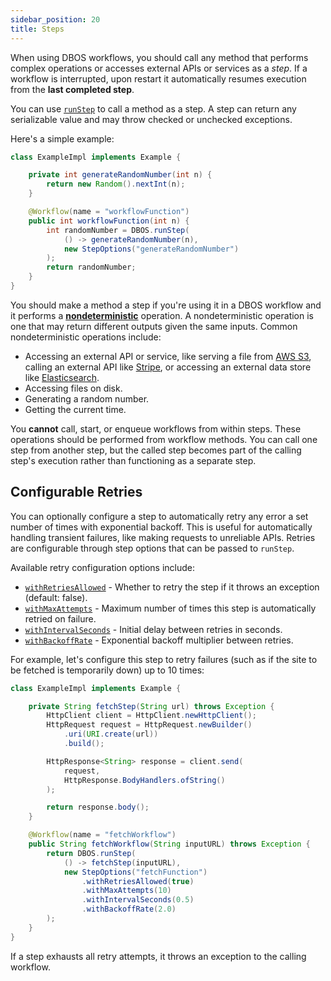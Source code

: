 ```yaml
---
sidebar_position: 20
title: Steps
---
```


When using DBOS workflows, you should call any method that performs complex operations or accesses external APIs or services as a _step_.
If a workflow is interrupted, upon restart it automatically resumes execution from the **last completed step**.

You can use [`runStep`](../reference/workflows-steps.md#runstep) to call a method as a step.
A step can return any serializable value and may throw checked or unchecked exceptions.

Here's a simple example:

```java
class ExampleImpl implements Example {

    private int generateRandomNumber(int n) {
        return new Random().nextInt(n);
    }

    @Workflow(name = "workflowFunction")
    public int workflowFunction(int n) {
        int randomNumber = DBOS.runStep(
            () -> generateRandomNumber(n),
            new StepOptions("generateRandomNumber")
        );
        return randomNumber;
    }
}
```

You should make a method a step if you're using it in a DBOS workflow and it performs a [**nondeterministic**](./workflow-tutorial.md#determinism) operation.
A nondeterministic operation is one that may return different outputs given the same inputs.
Common nondeterministic operations include:

- Accessing an external API or service, like serving a file from [AWS S3](https://aws.amazon.com/s3/), calling an external API like [Stripe](https://stripe.com/), or accessing an external data store like [Elasticsearch](https://www.elastic.co/elasticsearch/).
- Accessing files on disk.
- Generating a random number.
- Getting the current time.

You **cannot** call, start, or enqueue workflows from within steps.
These operations should be performed from workflow methods.
You can call one step from another step, but the called step becomes part of the calling step's execution rather than functioning as a separate step.

## Configurable Retries

You can optionally configure a step to automatically retry any error a set number of times with exponential backoff.
This is useful for automatically handling transient failures, like making requests to unreliable APIs.
Retries are configurable through step options that can be passed to `runStep`.

Available retry configuration options include:
- [`withRetriesAllowed`](../reference/workflows-steps.md#runstep) - Whether to retry the step if it throws an exception (default: false).
- [`withMaxAttempts`](../reference/workflows-steps.md#runstep) - Maximum number of times this step is automatically retried on failure.
- [`withIntervalSeconds`](../reference/workflows-steps.md#runstep) - Initial delay between retries in seconds.
- [`withBackoffRate`](../reference/workflows-steps.md#runstep) - Exponential backoff multiplier between retries.

For example, let's configure this step to retry failures (such as if the site to be fetched is temporarily down) up to 10 times:

```java
class ExampleImpl implements Example {

    private String fetchStep(String url) throws Exception {
        HttpClient client = HttpClient.newHttpClient();
        HttpRequest request = HttpRequest.newBuilder()
            .uri(URI.create(url))
            .build();

        HttpResponse<String> response = client.send(
            request,
            HttpResponse.BodyHandlers.ofString()
        );

        return response.body();
    }

    @Workflow(name = "fetchWorkflow")
    public String fetchWorkflow(String inputURL) throws Exception {
        return DBOS.runStep(
            () -> fetchStep(inputURL),
            new StepOptions("fetchFunction")
                .withRetriesAllowed(true)
                .withMaxAttempts(10)
                .withIntervalSeconds(0.5)
                .withBackoffRate(2.0)
        );
    }
}
```

If a step exhausts all retry attempts, it throws an exception to the calling workflow.
